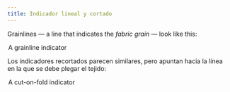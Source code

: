 ```yaml
---
title: Indicador lineal y cortado
---
```


Grainlines — a line that indicates the _fabric grain_ — look like this:

<Legend part="grainline">

A grainline indicator

</Legend>

Los indicadores recortados parecen similares, pero apuntan hacia la línea en la que se debe plegar el tejido:

<Legend part="cutonfold">

A cut-on-fold indicator

</Legend>
